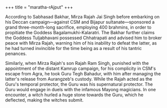 +++
title = "maratha-rAjput"
+++

According to Sabhasad Bakhar, Mirza Rajah Jai Singh before embarking on his Deccan campaign—against CSM and Bijapur sultanate—sponsored a grand three-month-long sacrifice, employing 400 brahmins, in order to propitiate the Goddess Bagalamukhi-Kalaratri. The Bakhar further claims the Goddess Tuljabhavani possessed Chhatrapati and advised him to broker peace with Mirza Rajah, warning him of his inability to defeat the latter, as he had turned invincible for the time being as a result of his tantric penances.

Similarly, when Mirza Rajah's son Rajah Ram Singh, punished with the appointment of the distant Kamrup campaign, for his complicity in CSM's escape from Agra, he took Guru Tegh Bahadur, with him after managing the latter's release from Aurangzeb's custody. While the Rajah acted as the Guru's temporal protector, the Guru was his supernatural protector. The Guru would engage in duels with the infamous Mayong magicians. In one encounter, a witch hurled a huge stone towards the Guru, which he deflected, making the witches submit.

